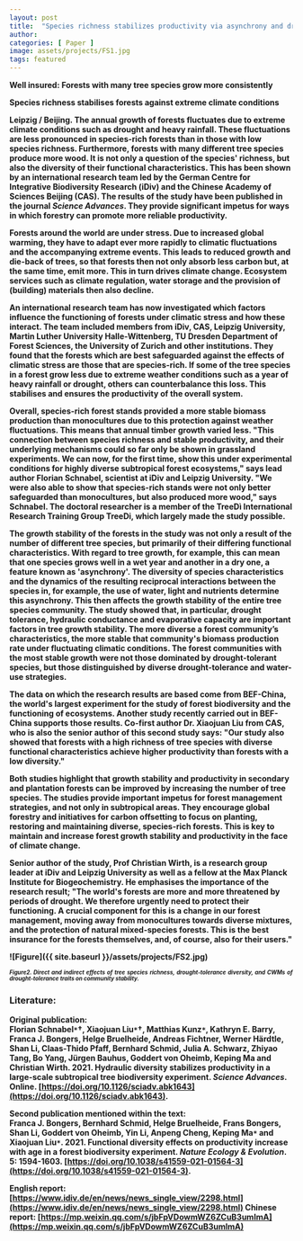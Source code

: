 ```yaml
---
layout: post
title:  "Species richness stabilizes productivity via asynchrony and drought-tolerance diversity in a large-scale tree biodiversity experiment"
author: 
categories: [ Paper ]
image: assets/projects/FS1.jpg
tags: featured
---
```


<strong>Well insured: Forests with many tree species grow more consistently<strong><br>

<strong>Species richness stabilises forests against extreme climate conditions<strong><br>

<strong>Leipzig / Beijing. The annual growth of forests fluctuates due to extreme climate conditions such as drought and heavy rainfall. These fluctuations are less pronounced in species-rich forests than in those with low species richness. Furthermore, forests with many different tree species produce more wood. It is not only a question of the species' richness, but also the diversity of their functional characteristics. This has been shown by an international research team led by the German Centre for Integrative Biodiversity Research (iDiv) and the Chinese Academy of Sciences Beijing (CAS). The results of the study have been published in the journal *Science Advances*. They provide significant impetus for ways in which forestry can promote more reliable productivity. <strong><br>

Forests around the world are under stress. Due to increased global warming, they have to adapt ever more rapidly to climatic fluctuations and the accompanying extreme events. This leads to reduced growth and die-back of trees, so that forests then not only absorb less carbon but, at the same time, emit more. This in turn drives climate change. Ecosystem services such as climate regulation, water storage and the provision of (building) materials then also decline.<br>
  
An international research team has now investigated which factors influence the functioning of forests under climatic stress and how these interact. The team included members from iDiv, CAS, Leipzig University, Martin Luther University Halle-Wittenberg, TU Dresden Department of Forest Sciences, the University of Zurich and other institutions. They found that the forests which are best safeguarded against the effects of climatic stress are those that are species-rich. If some of the tree species in a forest grow less due to extreme weather conditions such as a year of heavy rainfall or drought, others can counterbalance this loss. This stabilises and ensures the productivity of the overall system.<br>
  
Overall, species-rich forest stands provided a more stable biomass production than monocultures due to this protection against weather fluctuations. This means that annual timber growth varied less. "This connection between species richness and stable productivity, and their underlying mechanisms could so far only be shown in grassland experiments. We can now, for the first time, show this under experimental conditions for highly diverse subtropical forest ecosystems," says lead author Florian Schnabel, scientist at iDiv and Leipzig University. "We were also able to show that species-rich stands were not only better safeguarded than monocultures, but also produced more wood," says Schnabel. The doctoral researcher is a member of the TreeDì International Research Training Group TreeDi, which largely made the study possible.<br>
  
The growth stability of the forests in the study was not only a result of the number of different tree species, but primarily of their differing functional characteristics. With regard to tree growth, for example, this can mean that one species grows well in a wet year and another in a dry one, a feature known as 'asynchrony'. The diversity of species characteristics and the dynamics of the resulting reciprocal interactions between the species in, for example, the use of water, light and nutrients determine this asynchrony. This then affects the growth stability of the entire tree species community. The study showed that, in particular, drought tolerance, hydraulic conductance and evaporative capacity are important factors in tree growth stability. The more diverse a forest community’s characteristics, the more stable that community's biomass production rate under fluctuating climatic conditions. The forest communities with the most stable growth were not those dominated by drought-tolerant species, but those distinguished by diverse drought-tolerance and water-use strategies.<br>
  
The data on which the research results are based come from BEF-China, the world's largest experiment for the study of forest biodiversity and the functioning of ecosystems. Another study recently carried out in BEF-China supports those results. Co-first author Dr. Xiaojuan Liu from CAS, who is also the senior author of this second study says: "Our study also showed that forests with a high richness of tree species with diverse functional characteristics achieve higher productivity than forests with a low diversity."<br>
  
Both studies highlight that growth stability and productivity in secondary and plantation forests can be improved by increasing the number of tree species. The studies provide important impetus for forest management strategies, and not only in subtropical areas. They encourage global forestry and initiatives for carbon offsetting to focus on planting, restoring and maintaining diverse, species-rich forests. This is key to maintain and increase forest growth stability and productivity in the face of climate change.<br>
  
Senior author of the study, Prof Christian Wirth, is a research group leader at iDiv and Leipzig University as well as a fellow at the Max Planck Institute for Biogeochemistry. He emphasises the importance of the research result; "The world's forests are more and more threatened by periods of drought. We therefore urgently need to protect their functioning. A crucial component for this is a change in our forest management, moving away from monocultures towards diverse mixtures, and the protection of natural mixed-species forests. This is the best insurance for the forests themselves, and, of course, also for their users."<br>

![Figure]({{ site.baseurl }}/assets/projects/FS2.jpg)
<p style='text-align: justify;' ><span style="font-style: italic; font-size:70%">Figure2. Direct and indirect effects of tree species richness, drought-tolerance diversity, and CWMs of drought-tolerance traits on community stability.
</span></p>

### Literature:
Original publication:<br>
Florian Schnabel<code>&ast;</code>†, Xiaojuan Liu<code>&ast;</code>†, Matthias Kunz<code>&ast;</code>, Kathryn E. Barry, Franca J. Bongers, Helge Bruelheide, Andreas Fichtner, Werner Härdtle, Shan Li, Claas-Thido Pfaff, Bernhard Schmid, Julia A. Schwarz, Zhiyao Tang, Bo Yang, Jürgen Bauhus, Goddert von Oheimb, Keping Ma and Christian Wirth. 2021. Hydraulic diversity stabilizes productivity in a large-scale subtropical tree biodiversity experiment. *Science Advances*. Online. [https://doi.org/10.1126/sciadv.abk1643](https://doi.org/10.1126/sciadv.abk1643).

Second publication mentioned within the text:<br>
Franca J. Bongers, Bernhard Schmid, Helge Bruelheide, Frans Bongers, Shan Li, Goddert von Oheimb, Yin Li, Anpeng Cheng, Keping  Ma<code>&ast;</code> and Xiaojuan  Liu<code>&ast;</code>. 2021. Functional diversity effects on productivity increase with age in a forest biodiversity experiment. *Nature Ecology & Evolution*. 5: 1594-1603. [https://doi.org/10.1038/s41559-021-01564-3](https://doi.org/10.1038/s41559-021-01564-3).

English report: [https://www.idiv.de/en/news/news_single_view/2298.html](https://www.idiv.de/en/news/news_single_view/2298.html)
Chinese report: [https://mp.weixin.qq.com/s/jbFpVDowmWZ6ZCuB3umlmA](https://mp.weixin.qq.com/s/jbFpVDowmWZ6ZCuB3umlmA)
